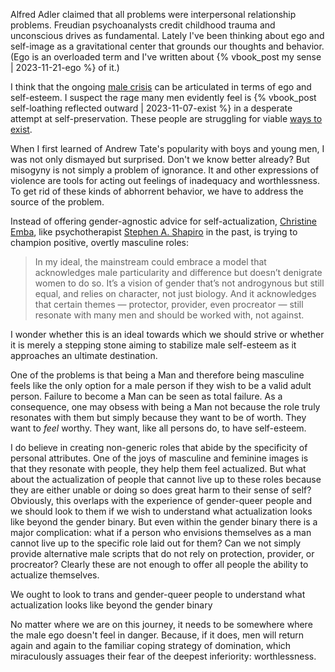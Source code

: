 Alfred Adler claimed that all problems were interpersonal relationship problems.
Freudian psychoanalysts credit childhood trauma and unconscious drives as fundamental.
Lately I've been thinking about ego and self-image as a gravitational center that grounds our thoughts and behavior.
(Ego is an overloaded term and I've written about {% vbook_post my sense | 2023-11-21-ego %} of it.)

I think that the ongoing [male crisis](https://youtu.be/GHkhTIEe254?si=qWMV2Zo8Z6qIQqet) can be articulated in terms of ego and self-esteem.
I suspect the rage many men evidently feel is {% vbook_post self-loathing reflected outward | 2023-11-07-exist %} in a desperate attempt at self-preservation.
These people are struggling for viable [ways to exist](https://youtu.be/DHHqQDKzjTg?si=q_rw9w_xv8P4joQC).

When I first learned of Andrew Tate's popularity with boys and young men, I was not only dismayed but surprised.
Don't we know better already?
But misogyny is not simply a problem of ignorance.
It and other expressions of violence are tools for acting out feelings of inadequacy and worthlessness.
To get rid of these kinds of abhorrent behavior, we have to address the source of the problem.

Instead of offering gender-agnostic advice for self-actualization, [Christine Emba](https://www.washingtonpost.com/opinions/2023/07/10/christine-emba-masculinity-new-model/), like psychotherapist [Stephen A. Shapiro](https://www.wikiwand.com/en/Stephen_A._Shapiro) in the past, is trying to champion positive, overtly masculine roles:
> In my ideal, the mainstream could embrace a model that acknowledges male particularity and difference but doesn’t denigrate women to do so. It’s a vision of gender that’s not androgynous but still equal, and relies on character, not just biology. And it acknowledges that certain themes — protector, provider, even procreator — still resonate with many men and should be worked with, not against.

I wonder whether this is an ideal towards which we should strive or whether it is merely a stepping stone aiming to stabilize male self-esteem as it approaches an ultimate destination.

One of the problems is that being a Man and therefore being masculine feels like the only option for a male person if they wish to be a valid adult person.
Failure to become a Man can be seen as total failure.
As a consequence, one may obsess with being a Man not because the role truly resonates with them but simply because they want to be of worth.
They want to _feel_ worthy.
They want, like all persons do, to have self-esteem.

I do believe in creating non-generic roles that abide by the specificity of personal attributes.
One of the joys of masculine and feminine images is that they resonate with people, they help them feel actualized.
But what about the actualization of people that cannot live up to these roles because they are either unable or doing so does great harm to their sense of self?
Obviously, this overlaps with the experience of gender-queer people and we should look to them if we wish to understand what actualization looks like beyond the gender binary.
But even within the gender binary there is a major complication: what if a person who envisions themselves as a man cannot live up to the specific role laid out for them?
Can we not simply provide alternative male scripts that do not rely on protection, provider, or procreator?
Clearly these are not enough to offer all people the ability to actualize themselves.

We ought to look to trans and gender-queer people to understand what actualization looks like beyond the gender binary

No matter where we are on this journey, it needs to be somewhere where the male ego doesn't feel in danger.
Because, if it does, men will return again and again to the familiar coping strategy of domination, which miraculously assuages their fear of the deepest inferiority: worthlessness.
